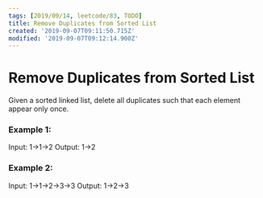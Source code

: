 ```yaml
---
tags: [2019/09/14, leetcode/83, TODO]
title: Remove Duplicates from Sorted List
created: '2019-09-07T09:11:50.715Z'
modified: '2019-09-07T09:12:14.900Z'
---
```


# Remove Duplicates from Sorted List

Given a sorted linked list, delete all duplicates such that each element appear only once.

### Example 1:

Input: 1->1->2
Output: 1->2

### Example 2:

Input: 1->1->2->3->3
Output: 1->2->3
